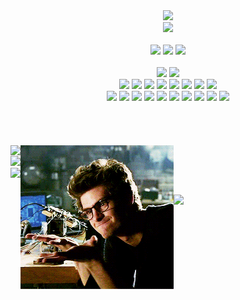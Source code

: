 <!--Head-->
<div align="center">
  <img src="https://capsule-render.vercel.app/api?type=transparent&fontColor=ffffff&text=Whatever%20you%20can%20imagine&height=150&fontSize=60&desc=I%20can%20create&descAlignY=90&animation=blink" />
  </br>
  <img src="https://github.com/AndaMiro/AndaMiro/blob/main/imgs/Whateveryoucanimagine.gif?raw=true" />
</div>

</br>

<!--BOBY-->
<!--Mini Badges -->
<div align="center">
  <!--Profile-->
  <img src="https://img.shields.io/github/followers/AndaMiro.svg?style=social&label=Follow&maxAge=2592000" />
  <a href="http://github.com/AndaMiro"><img src="https://img.shields.io/badge/-AndaMiro-grey?style=flat&logo=github&logoColor=white" /></a>
  <img src="https://img.shields.io/badge/License-GPL-blue.svg" />
  </br></br>
  <!--Os-->
  <a href="https://www.microsoft.com/ko-kr/windows"><img src="https://img.shields.io/static/v1?style=for-the-badge&message=Windows&color=0078D6&logo=Windows&logoColor=FFFFFF&label=" /></a>
  <a href="https://www.linux.org"><img src="https://img.shields.io/static/v1?style=for-the-badge&message=Linux&color=222222&logo=Linux&logoColor=FCC624&label=" /></a>
  </br>
  <!--Languages-->
  <a href="https://www.php.net"><img src="https://img.shields.io/static/v1?style=for-the-badge&message=PHP&color=777BB4&logo=PHP&logoColor=FFFFFF&label=" /></a>
  <a href="https://learn.microsoft.com/ko-kr/cpp/cpp"><img src="https://img.shields.io/static/v1?style=for-the-badge&message=C%2B%2B&color=00599C&logo=C%2B%2B&logoColor=FFFFFF&label=" /></a>
  <a href="https://learn.microsoft.com/ko-kr/cpp/c-language/c-language-reference"><img src="https://img.shields.io/static/v1?style=for-the-badge&message=C&color=222222&logo=C&logoColor=A8B9CC&label=" /></a>
  <a href="https://www.python.org"><img src="https://img.shields.io/static/v1?style=for-the-badge&message=Python&color=3776AB&logo=Python&logoColor=FFFFFF&label=" /></a>
  <a href="https://learn.microsoft.com/ko-kr/dotnet/csharp"><img src="https://img.shields.io/static/v1?style=for-the-badge&message=C+Sharp&color=239120&logo=C+Sharp&logoColor=FFFFFF&label=" /></a>
  <a href="https://www.java.com"><img src="https://img.shields.io/static/v1?style=for-the-badge&message=Java&color=ff3730&label=" /></a>
  <a href="https://www.ruby-lang.org"><img src="https://img.shields.io/static/v1?style=for-the-badge&message=Ruby&color=CC342D&logo=Ruby&logoColor=FFFFFF&label=" /></a>
  <a href="https://html.spec.whatwg.org"><img src="https://img.shields.io/static/v1?style=for-the-badge&message=HTML5&color=E34F26&logo=HTML5&logoColor=FFFFFF&label=" /></a>
  </br>
  <!--Editors-->
  <a href="https://github.blog/2022-06-08-sunsetting-atom"><img src="https://img.shields.io/static/v1?style=for-the-badge&message=Atom&color=66595C&logo=Atom&logoColor=FFFFFF&label=" /></a>
  <a href="https://filezilla-project.org"><img src="https://img.shields.io/static/v1?style=for-the-badge&message=FileZilla&color=BF0000&logo=FileZilla&logoColor=FFFFFF&label=" /></a>
  <a href="https://www.putty.org"><img src="https://img.shields.io/static/v1?style=for-the-badge&message=Putty&color=f7df1e&label=" /></a>
  <a href="https://visualstudio.microsoft.com"><img src="https://img.shields.io/static/v1?style=for-the-badge&message=Visual+Studio&color=5C2D91&logo=Visual+Studio&logoColor=FFFFFF&label=" /></a>
  <a href="https://code.visualstudio.com"><img src="https://img.shields.io/static/v1?style=for-the-badge&message=Visual+Studio+Code&color=007ACC&logo=Visual+Studio+Code&logoColor=FFFFFF&label=" /></a>
  <a href="https://eclipseide.org"><img src="https://img.shields.io/static/v1?style=for-the-badge&message=Eclipse+IDE&color=2C2255&logo=Eclipse+IDE&logoColor=FFFFFF&label=" /></a>
  <a href="https://www.jetbrains.com/ko-kr/pycharm"><img src="https://img.shields.io/static/v1?style=for-the-badge&message=PyCharm&color=000000&logo=PyCharm&logoColor=FFFFFF&label=" /></a>
  <a href="https://www.anaconda.com"><img src="https://img.shields.io/static/v1?style=for-the-badge&message=Anaconda&color=44A833&logo=Anaconda&logoColor=FFFFFF&label=" /></a>
  <a href="https://www.arduino.cc"><img src="https://img.shields.io/static/v1?style=for-the-badge&message=Arduino&color=00979D&logo=Arduino&logoColor=FFFFFF&label=" /></a>
  <a href="https://google.com"><img src="https://img.shields.io/static/v1?style=for-the-badge&message=Google,+he's+a+god.&color=4285F4&logo=Google&logoColor=FFFFFF&label=" /></a>
  </br></br></br></br></br>
  <!--Github Status-->
  <div>
    <div style="float:left">
      <img align="top" src="https://github-profile-trophy.vercel.app/?username=AndaMiro&row=1" />
      </br>
      <img src="https://github-readme-stats.vercel.app/api?username=AndaMiro&locale=kr&ayout=compact&bg_color=1c1c1c&title_color=a3a3a3&text_color=15ff00&hide_border=true&show_icons=true" />
      </br>
      <img src="https://github-readme-stats.vercel.app/api/top-langs/?username=AndaMiro&locale=kr&layout=compact&bg_color=1c1c1c&title_color=a3a3a3&text_color=15ff00&hide_border=true&show_icons=true" />
    </div>
    <div style="float:left">
      <img align="top" src="https://github.com/AndaMiro/AndaMiro/blob/main/imgs/Lookatmyhistory.gif?raw=true" />
    </div>
  </div>
</div>

</br></br></br>

<!--Backjoon Status -->
<div>
  <a href="https://github.com/AndaMiro"><img src="https://mazassumnida.wtf/api/v2/generate_badge?boj=andamiro&link=https://github.com/AndaMiro" /></a>
</div>

<!--
**AndaMiro/AndaMiro** is a ✨ _special_ ✨ repository because its `README.md` (this file) appears on your GitHub profile.

Here are some ideas to get you started:

- 🔭 I’m currently working on ...
- 🌱 I’m currently learning ...
- 👯 I’m looking to collaborate on ...
- 🤔 I’m looking for help with ...
- 💬 Ask me about ...
- 📫 How to reach me: ...
- 😄 Pronouns: ...
- ⚡ Fun fact: ...
-->
